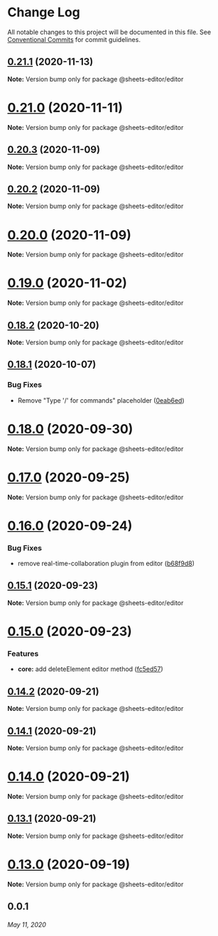 # Change Log

All notable changes to this project will be documented in this file.
See [Conventional Commits](https://conventionalcommits.org) for commit guidelines.

## [0.21.1](https://github.com/coniel/slash/compare/v0.21.0...v0.21.1) (2020-11-13)

**Note:** Version bump only for package @sheets-editor/editor





# [0.21.0](https://github.com/coniel/slash/compare/v0.20.3...v0.21.0) (2020-11-11)

**Note:** Version bump only for package @sheets-editor/editor





## [0.20.3](https://github.com/coniel/slash/compare/v0.20.2...v0.20.3) (2020-11-09)

**Note:** Version bump only for package @sheets-editor/editor





## [0.20.2](https://github.com/coniel/slash/compare/v0.20.1...v0.20.2) (2020-11-09)

**Note:** Version bump only for package @sheets-editor/editor





# [0.20.0](https://github.com/coniel/slash/compare/v0.19.0...v0.20.0) (2020-11-09)

**Note:** Version bump only for package @sheets-editor/editor





# [0.19.0](https://github.com/coniel/slash/compare/v0.18.2...v0.19.0) (2020-11-02)

**Note:** Version bump only for package @sheets-editor/editor





## [0.18.2](https://github.com/coniel/slash/compare/v0.18.1...v0.18.2) (2020-10-20)

**Note:** Version bump only for package @sheets-editor/editor





## [0.18.1](https://github.com/coniel/slash/compare/v0.18.0...v0.18.1) (2020-10-07)


### Bug Fixes

* Remove "Type '/' for commands" placeholder ([0eab6ed](https://github.com/coniel/slash/commit/0eab6ede70d83632379637e593c00e710285c4bd))





# [0.18.0](https://github.com/coniel/slash/compare/v0.17.0...v0.18.0) (2020-09-30)

**Note:** Version bump only for package @sheets-editor/editor





# [0.17.0](https://github.com/coniel/slash/compare/v0.16.0...v0.17.0) (2020-09-25)

**Note:** Version bump only for package @sheets-editor/editor





# [0.16.0](https://github.com/coniel/slash/compare/v0.15.1...v0.16.0) (2020-09-24)


### Bug Fixes

* remove real-time-collaboration plugin from editor ([b68f9d8](https://github.com/coniel/slash/commit/b68f9d8dc12a017f3345f3f95c48d86cdc81cab3))





## [0.15.1](https://github.com/coniel/slash/compare/v0.15.0...v0.15.1) (2020-09-23)

**Note:** Version bump only for package @sheets-editor/editor





# [0.15.0](https://github.com/coniel/slash/compare/v0.14.2...v0.15.0) (2020-09-23)


### Features

* **core:** add deleteElement editor method ([fc5ed57](https://github.com/coniel/slash/commit/fc5ed570ea5000cadddc517864fa15425e551aae))





## [0.14.2](https://github.com/coniel/slash/compare/v0.14.1...v0.14.2) (2020-09-21)

**Note:** Version bump only for package @sheets-editor/editor





## [0.14.1](https://github.com/coniel/slash/compare/v0.14.0...v0.14.1) (2020-09-21)

**Note:** Version bump only for package @sheets-editor/editor





# [0.14.0](https://github.com/coniel/slash/compare/v0.13.1...v0.14.0) (2020-09-21)

**Note:** Version bump only for package @sheets-editor/editor





## [0.13.1](https://github.com/coniel/slash/compare/v0.13.0...v0.13.1) (2020-09-21)

**Note:** Version bump only for package @sheets-editor/editor





# [0.13.0](https://github.com/coniel/slash/compare/v0.12.1...v0.13.0) (2020-09-19)

**Note:** Version bump only for package @sheets-editor/editor





## 0.0.1
###### *May 11, 2020*
